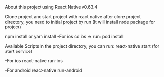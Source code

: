 About this project using
React Native v0.63.4

Clone project and start project with react native
after clone project directory, you need to initial project by run (It will install node package for project)

npm install or yarn install
-For ios
cd ios => run: pod install 

Available Scripts
In the project directory, you can run:
react-native start (for start service) 

-For ios
react-native run-ios

-For android 
react-native run-android

